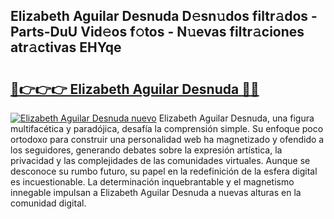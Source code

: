 ## Elizabeth Aguilar Desnuda D𝚎sn𝚞dos filtr𝚊dos - Parts-DuU Vid𝚎os f𝚘tos - N𝚞evas filtr𝚊ciones atr𝚊ctivas EHYqe

# <h2><a href="http://mbcvnoe.tromn.icu/?c=Elizabeth+Aguilar+Desnuda">🔗👉👉👉 Elizabeth Aguilar Desnuda 🔗🔗</a></h2>

[![Elizabeth Aguilar Desnuda nuevo](https://i.imgur.com/pEAQMta.gif)](http://mbcvnoe.tromn.icu/?c=Elizabeth+Aguilar+Desnuda)
Elizabeth Aguilar Desnuda, una figura multifacética y paradójica, desafía la comprensión simple. Su enfoque poco ortodoxo para construir una personalidad web ha magnetizado y ofendido a los seguidores, generando debates sobre la expresión artística, la privacidad y las complejidades de las comunidades virtuales. Aunque se desconoce su rumbo futuro, su papel en la redefinición de la esfera digital es incuestionable. La determinación inquebrantable y el magnetismo innegable impulsan a Elizabeth Aguilar Desnuda a nuevas alturas en la comunidad digital.
